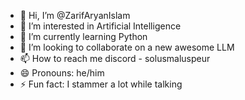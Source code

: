 - 👋 Hi, I’m @ZarifAryanIslam
- 👀 I’m interested in Artificial Intelligence
- 🌱 I’m currently learning Python
- 💞️ I’m looking to collaborate on a new awesome LLM
- 📫 How to reach me discord - solusmaluspeur
- 😄 Pronouns: he/him
- ⚡ Fun fact: I stammer a lot while talking

<!---
ZarifAryanIslam/ZarifAryanIslam is a ✨ special ✨ repository because its `README.md` (this file) appears on your GitHub profile.
You can click the Preview link to take a look at your changes.
--->
